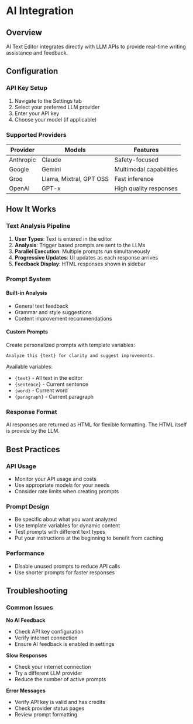 # AI Integration

## Overview

AI Text Editor integrates directly with LLM APIs to provide real-time writing assistance and feedback.

## Configuration

### API Key Setup

1. Navigate to the Settings tab
2. Select your preferred LLM provider
3. Enter your API key
4. Choose your model (if applicable)

### Supported Providers

| Provider | Models | Features |
|----------|--------|----------|
| Anthropic | Claude | Safety-focused |
| Google | Gemini | Multimodal capabilities |
| Groq | Llama, Mixtral, GPT OSS | Fast inference |
| OpenAI | GPT-x | High quality responses |

## How It Works

### Text Analysis Pipeline

1. **User Types**: Text is entered in the editor
2. **Analysis**: Trigger based prompts are sent to the LLMs
3. **Parallel Execution**: Multiple prompts run simultaneously
4. **Progressive Updates**: UI updates as each response arrives
5. **Feedback Display**: HTML responses shown in sidebar

### Prompt System

#### Built-in Analysis
- General text feedback
- Grammar and style suggestions
- Content improvement recommendations

#### Custom Prompts
Create personalized prompts with template variables:

```
Analyze this {text} for clarity and suggest improvements.
```

Available variables:
- `{text}` - All text in the editor
- `{sentence}` - Current sentence
- `{word}` - Current word
- `{paragraph}` - Current paragraph

### Response Format

AI responses are returned as HTML for flexible formatting.
The HTML itself is provide by the LLM.

## Best Practices

### API Usage
- Monitor your API usage and costs
- Use appropriate models for your needs
- Consider rate limits when creating prompts

### Prompt Design
- Be specific about what you want analyzed
- Use template variables for dynamic content
- Test prompts with different text types
- Put your instructions at the beginning to benefit from caching

### Performance
- Disable unused prompts to reduce API calls
- Use shorter prompts for faster responses

## Troubleshooting

### Common Issues

**No AI Feedback**
- Check API key configuration
- Verify internet connection
- Ensure AI feedback is enabled in settings

**Slow Responses**
- Check your internet connection
- Try a different LLM provider
- Reduce the number of active prompts

**Error Messages**
- Verify API key is valid and has credits
- Check provider status pages
- Review prompt formatting
